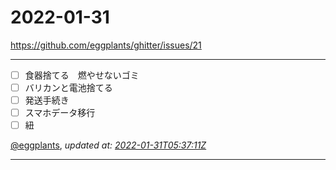 # 2022-01-31

<https://github.com/eggplants/ghitter/issues/21>

---

- [ ] 食器捨てる　燃やせないゴミ
- [ ] バリカンと電池捨てる
- [ ] 発送手続き
- [ ] スマホデータ移行
- [ ] 紐

[@eggplants](https://github.com/eggplants), *updated at: [2022-01-31T05:37:11Z](https://github.com/eggplants/ghitter/issues/21#issue-1118578569)*

---


